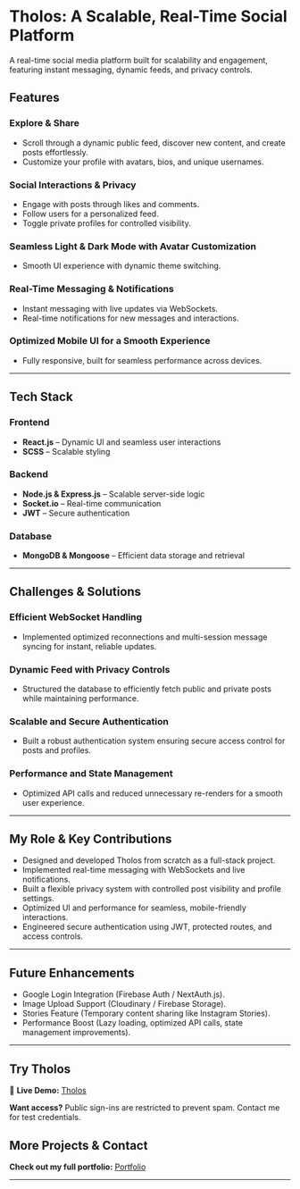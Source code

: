 # Tholos: A Scalable, Real-Time Social Platform

A real-time social media platform built for scalability and engagement, featuring instant messaging, dynamic feeds, and privacy controls.

## Features

### Explore & Share

- Scroll through a dynamic public feed, discover new content, and create posts effortlessly.
- Customize your profile with avatars, bios, and unique usernames.

### Social Interactions & Privacy

- Engage with posts through likes and comments.
- Follow users for a personalized feed.
- Toggle private profiles for controlled visibility.

### Seamless Light & Dark Mode with Avatar Customization

- Smooth UI experience with dynamic theme switching.

### Real-Time Messaging & Notifications

- Instant messaging with live updates via WebSockets.
- Real-time notifications for new messages and interactions.

### Optimized Mobile UI for a Smooth Experience

- Fully responsive, built for seamless performance across devices.

---

## Tech Stack

### Frontend

- **React.js** – Dynamic UI and seamless user interactions
- **SCSS** – Scalable styling

### Backend

- **Node.js & Express.js** – Scalable server-side logic
- **Socket.io** – Real-time communication
- **JWT** – Secure authentication

### Database

- **MongoDB & Mongoose** – Efficient data storage and retrieval

---

## Challenges & Solutions

### Efficient WebSocket Handling

- Implemented optimized reconnections and multi-session message syncing for instant, reliable updates.

### Dynamic Feed with Privacy Controls

- Structured the database to efficiently fetch public and private posts while maintaining performance.

### Scalable and Secure Authentication

- Built a robust authentication system ensuring secure access control for posts and profiles.

### Performance and State Management

- Optimized API calls and reduced unnecessary re-renders for a smooth user experience.

---

## My Role & Key Contributions

- Designed and developed Tholos from scratch as a full-stack project.
- Implemented real-time messaging with WebSockets and live notifications.
- Built a flexible privacy system with controlled post visibility and profile settings.
- Optimized UI and performance for seamless, mobile-friendly interactions.
- Engineered secure authentication using JWT, protected routes, and access controls.

---

## Future Enhancements

- Google Login Integration (Firebase Auth / NextAuth.js).
- Image Upload Support (Cloudinary / Firebase Storage).
- Stories Feature (Temporary content sharing like Instagram Stories).
- Performance Boost (Lazy loading, optimized API calls, state management improvements).

---

## Try Tholos

🔗 **Live Demo:** [Tholos](https://tholos-ashen.vercel.app/)

**Want access?** Public sign-ins are restricted to prevent spam. Contact me for test credentials.

## **More Projects & Contact**

**Check out my full portfolio:** [Portfolio](https://dhimananiket.vercel.app/)

---
